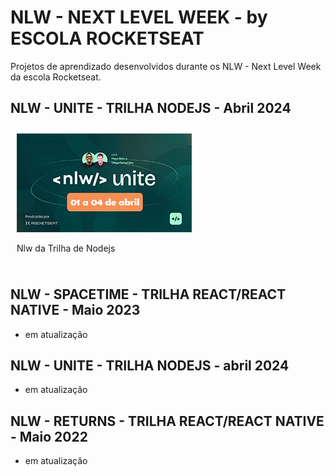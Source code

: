 # NLW - NEXT LEVEL WEEK - by ESCOLA ROCKETSEAT

Projetos de aprendizado desenvolvidos durante os NLW - Next Level Week da escola Rocketseat.

## NLW - UNITE - TRILHA NODEJS - Abril 2024
<div class="nlw-row" style="display:inline-block;padding:10px;">
<div class="nlw-brand">
  <img src="./src/img/nlwunitelogo.png" alt="logo nlw-unite">
</div>
<div class="nlw-description">
<p>Nlw da Trilha de Nodejs</p>
</div>
</div>

## NLW - SPACETIME - TRILHA REACT/REACT NATIVE - Maio 2023
- em atualização
  
## NLW - UNITE - TRILHA NODEJS - abril 2024
- em atualização

## NLW - RETURNS - TRILHA REACT/REACT NATIVE  - Maio 2022
- em atualização
